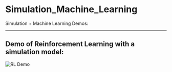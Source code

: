 # Simulation_Machine_Learning
Simulation + Machine Learning Demos:

<hr />

## Demo of Reinforcement Learning with a simulation model:
![RL Demo](https://ilabutk.github.io/Simulation_Machine_Learning/images/cover.png)
